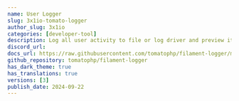 ```yaml
---
name: User Logger
slug: 3x1io-tomato-logger
author_slug: 3x1io
categories: [developer-tool]
description: Log all user activity to file or log driver and preview it on your FilamentPHP panel
discord_url: 
docs_url: https://raw.githubusercontent.com/tomatophp/filament-logger/master/README.md
github_repository: tomatophp/filament-logger
has_dark_theme: true
has_translations: true
versions: [3]
publish_date: 2024-09-22
---
```

